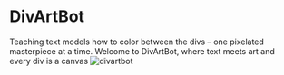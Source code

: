 # DivArtBot
Teaching text models how to color between the divs – one pixelated masterpiece at a time. Welcome to DivArtBot, where text meets art and every div is a canvas
![divartbot](https://github.com/user-attachments/assets/5ea146b0-945e-4580-8948-0335c773154f)
